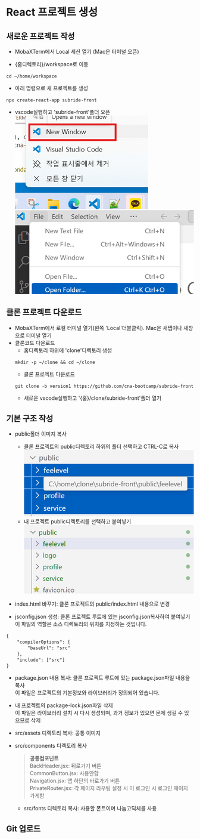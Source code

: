 # React 프로젝트 생성 

## 새로운 프로젝트 작성
- MobaXTerm에서 Local 세션 열기 (Mac은 터미널 오픈)   

- {홈디렉토리}/workspace로 이동  
```
cd ~/home/workspace  
```   

- 아래 명령으로 새 프로젝트를 생성   
```
npx create-react-app subride-front
```  

- vscode실행하고 'subride-front'폴더 오픈   
![alt text](image.png)   
![alt text](image-1.png)   

## 클론 프로젝트 다운로드   
- MobaXTerm에서 로컬 터미널 열기(왼쪽 'Local'더블클릭). Mac은 새탭이나 새창으로 터미널 열기   
- 클론코드 다운로드   
  - 홈디렉토리 하위에 'clone'디렉토리 생성   
  ```
  mkdir -p ~/clone && cd ~/clone
  ```   
  - 클론 프로젝트 다운로드   
  ```
  git clone -b version1 https://github.com/cna-bootcamp/subride-front  
  ```
  - 새로운 vscode실행하고 '{홈}/clone/subride-front'폴더 열기  


## 기본 구조 작성
- public폴더 이미지 복사   
  - 클론 프로젝트의 public디렉토리 하위의 폴더 선택하고 CTRL-C로 복사   
    ![alt text](image-2.png)  
  - 내 프로젝트 public디렉토리를 선택하고 붙여넣기   
    ![alt text](image-3.png)

- index.html 바꾸기: 클론 프로젝트의 public/index.html 내용으로 변경   
- jsconfig.json 생성: 클론 프로젝트 루트에 있는 jsconfig.json복사하여 붙여넣기   
이 파일의 역할은 소스 디렉토리의 위치를 지정하는 것입니다.  
```
{
    "compilerOptions": {
        "baseUrl": "src"
    },
    "include": ["src"]
}
```

- package.json 내용 복사: 클론 프로젝트 루트에 있는 package.json파일 내용을 복사  
이 파일은 프로젝트의 기본정보와 라이브러리가 정의되어 있습니다.   

- 내 프로젝트의 package-lock.json파일 삭제   
  이 파일은 라이브러리 설치 시 다시 생성되며, 과거 정보가 있으면 문제 생길 수 있으므로 삭제   

- src/assets 디렉토리 복사: 공통 이미지          
- src/components 디렉토리 복사  
  > **공통컴포넌트**  
  > BackHeader.jsx: 뒤로가기 버튼  
  > CommonButton.jsx: 사용안함  
  > Navigation.jsx: 앱 하단의 바로가기 버튼  
  > PrivateRouter.jsx: 각 페이지 라우팅 설정 시 미 로그인 시 로그인 페이지 가게함  
  
  - src/fonts 디렉토리 복사: 사용할 폰트이며 나눔고딕체를 사용  
  
   

## Git 업로드  
